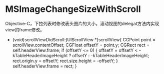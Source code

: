 # MSImageChangeSizeWithScroll
Objective-C，下拉列表时修改表头图片的大小，滚动视图的delegat方法内实现view的frame修改。

- (void)scrollViewDidScroll:(UIScrollView *)scrollView{
    CGPoint point = scrollView.contentOffset;
    CGFloat offsetY = point.y;
    CGRect rect = self.headerView.frame;
    if (offsetY <= 0) {
        offsetY = offsetY < -kTableHeaderImageHeight ? offsetY : -kTableHeaderImageHeight;
        rect.origin.y = offsetY;
        rect.size.height = -offsetY;
    }
    self.headerView.frame = rect;
}

